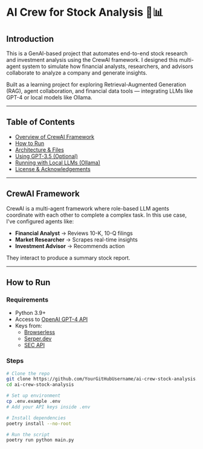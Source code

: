 # AI Crew for Stock Analysis 🧠📊

## Introduction

This is a GenAI-based project that automates end-to-end stock research and investment analysis using the CrewAI framework. I designed this multi-agent system to simulate how financial analysts, researchers, and advisors collaborate to analyze a company and generate insights.

Built as a learning project for exploring Retrieval-Augmented Generation (RAG), agent collaboration, and financial data tools — integrating LLMs like GPT-4 or local models like Ollama.

---

## Table of Contents
- [Overview of CrewAI Framework](#crewai-framework)
- [How to Run](#how-to-run)
- [Architecture & Files](#architecture--files)
- [Using GPT-3.5 (Optional)](#using-gpt-35-optional)
- [Running with Local LLMs (Ollama)](#running-with-local-llms-ollama)
- [License & Acknowledgements](#license--acknowledgements)

---

## CrewAI Framework

CrewAI is a multi-agent framework where role-based LLM agents coordinate with each other to complete a complex task. In this use case, I've configured agents like:

- **Financial Analyst** → Reviews 10-K, 10-Q filings
- **Market Researcher** → Scrapes real-time insights
- **Investment Advisor** → Recommends action

They interact to produce a summary stock report.

---

## How to Run

### Requirements

- Python 3.9+
- Access to [OpenAI GPT-4 API](https://platform.openai.com/api-keys)
- Keys from:
  - [Browserless](https://www.browserless.io/)
  - [Serper.dev](https://serper.dev/)
  - [SEC API](https://sec-api.io)

### Steps

```bash
# Clone the repo
git clone https://github.com/YourGitHubUsername/ai-crew-stock-analysis.git
cd ai-crew-stock-analysis

# Set up environment
cp .env.example .env
# Add your API keys inside .env

# Install dependencies
poetry install --no-root

# Run the script
poetry run python main.py
